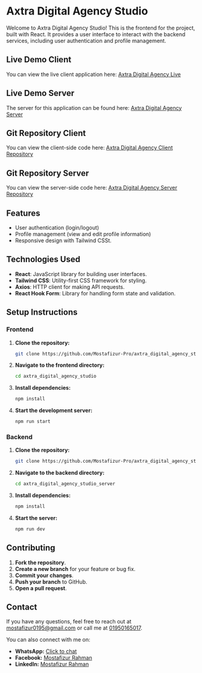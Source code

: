 # Axtra Digital Agency Studio

Welcome to Axtra Digital Agency Studio! This is the frontend for the project, built with React. It provides a user interface to interact with the backend services, including user authentication and profile management.


## Live Demo Client

You can view the live client application here: [Axtra Digital Agency Live](https://axtra-digital-agency-studio.vercel.app/)

## Live Demo Server

The server for this application can be found here: [Axtra Digital Agency Server](https://axtra-digital-agency-studio-server.vercel.app/)

## Git Repository Client

You can view the client-side code here: [Axtra Digital Agency Client Repository](https://github.com/Mostafizur-Pro/kormoBazar/)

## Git Repository Server

You can view the server-side code here: [Axtra Digital Agency Server Repository](https://github.com/Mostafizur-Pro/axtra_digital_agency_studio_server/)

## Features

- User authentication (login/logout)
- Profile management (view and edit profile information)
- Responsive design with Tailwind CSSt.


## Technologies Used

- **React**: JavaScript library for building user interfaces.
- **Tailwind CSS**: Utility-first CSS framework for styling.
- **Axios**: HTTP client for making API requests.
- **React Hook Form**: Library for handling form state and validation.


## Setup Instructions

### Frontend

1. **Clone the repository:**

   ```bash
   git clone https://github.com/Mostafizur-Pro/axtra_digital_agency_studio.git
   ```

2. **Navigate to the frontend directory:**

   ```bash
   cd axtra_digital_agency_studio
   ```

3. **Install dependencies:**

   ```bash
   npm install
   ```

4. **Start the development server:**

   ```bash
   npm run start
   ```

### Backend

1. **Clone the repository:**

   ```bash
   git clone https://github.com/Mostafizur-Pro/axtra_digital_agency_studio_server.git
   ```

2. **Navigate to the backend directory:**

   ```bash
   cd axtra_digital_agency_studio_server
   ```

3. **Install dependencies:**

   ```bash
   npm install
   ```

4. **Start the server:**

   ```bash
   npm run dev
   ```

<!-- ## API Endpoints

1. **Job Post API:**

   - **GET /api/v1/jobs**: Retrieve all job posts.
   - **GET /api/v1/jobs?category={category}**: Retrieve job posts filtered by category.
   - **PUT /api/v1/jobs/update/:id**: Update a specific job post.
   - **DELETE /api/v1/jobs/delete/:id**: Delete a specific job post.

2. **User API:**

   - **POST /api/v1/users/signup**: Register a new user.
   - **GET /api/v1/users/email/:email**: Retrieve user information by email.

3. **Auth API:**
   - **POST /api/v1/auth/login**: Login user.
   - **GET /api/v1/auth/userinfo**: Find user by token. -->

## Contributing

1. **Fork the repository**.
2. **Create a new branch** for your feature or bug fix.
3. **Commit your changes**.
4. **Push your branch** to GitHub.
5. **Open a pull request**.

## Contact

If you have any questions, feel free to reach out at [mostafizur0195@gmail.com](mailto:mostafizur0195@gmail.com) or call me at [01950165017](tel:01950165017).

You can also connect with me on:

- **WhatsApp:** [Click to chat](https://wa.me/01950165017)
- **Facebook:** [Mostafizur Rahman](https://www.facebook.com/mostafizur.proo/)
- **LinkedIn:** [Mostafizur Rahman](https://www.linkedin.com/in/mostafizur-pro/)
